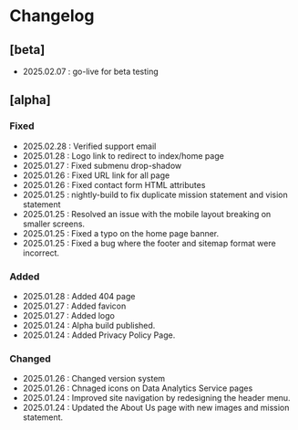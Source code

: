 # Changelog  

## [beta]
- 2025.02.07 : go-live for beta testing

## [alpha]
### Fixed
- 2025.02.28 : Verified support email 
- 2025.01.28 : Logo link to redirect to index/home page
- 2025.01.27 : Fixed submenu drop-shadow
- 2025.01.26 : Fixed URL link for all page
- 2025.01.26 : Fixed contact form HTML attributes
- 2025.01.25 : nightly-build to fix duplicate mission statement and vision statement
- 2025.01.25 : Resolved an issue with the mobile layout breaking on smaller screens.  
- 2025.01.25 : Fixed a typo on the home page banner. 
- 2025.01.25 : Fixed a bug where the footer and sitemap format were incorrect.

### Added
- 2025.01.28 : Added 404 page
- 2025.01.27 : Added favicon
- 2025.01.27 : Added logo
- 2025.01.24 : Alpha build published.
- 2025.01.24 : Added Privacy Policy Page.

### Changed
- 2025.01.26 : Changed version system
- 2025.01.26 : Chnaged icons on Data Analytics Service pages
- 2025.01.24 : Improved site navigation by redesigning the header menu.  
- 2025.01.24 : Updated the About Us page with new images and mission statement.